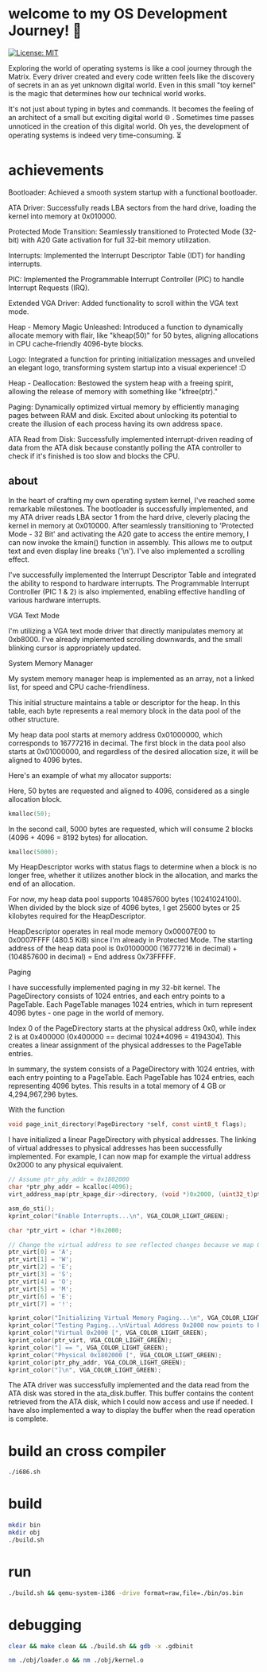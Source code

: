 # welcome to my OS Development Journey! 🚀

[![License: MIT](https://img.shields.io/badge/License-MIT-blue.svg)](https://opensource.org/licenses/MIT)

Exploring the world of operating systems is like a cool journey through the Matrix. Every driver created and every code written feels like the discovery of secrets in an as yet unknown digital world. Even in this small "toy kernel" is the magic that determines how our technical world works.

It's not just about typing in bytes and commands. It becomes the feeling of an architect of a small but exciting digital world 🌐 . Sometimes time passes unnoticed in the creation of this digital world. Oh yes, the development of operating systems is indeed very time-consuming. ⏳

# achievements 

Bootloader:
Achieved a smooth system startup with a functional bootloader.

ATA Driver:
Successfully reads LBA sectors from the hard drive, loading the kernel into memory at 0x010000.

Protected Mode Transition:
Seamlessly transitioned to Protected Mode (32-bit) with A20 Gate activation for full 32-bit memory utilization.

Interrupts:
Implemented the Interrupt Descriptor Table (IDT) for handling interrupts.

PIC:
Implemented the Programmable Interrupt Controller (PIC) to handle Interrupt Requests (IRQ).

Extended VGA Driver:
Added functionality to scroll within the VGA text mode.

Heap - Memory Magic Unleashed:
Introduced a function to dynamically allocate memory with flair, like "kheap(50)" for 50 bytes, aligning allocations in CPU cache-friendly 4096-byte blocks.

Logo:
Integrated a function for printing initialization messages and unveiled an elegant logo, transforming system startup into a visual experience! :D

Heap - Deallocation:
Bestowed the system heap with a freeing spirit, allowing the release of memory with something like "kfree(ptr)."

Paging:
Dynamically optimized virtual memory by efficiently managing pages between RAM and disk. Excited about unlocking its potential to create the illusion of each process having its own address space.

ATA Read from Disk:
Successfully implemented interrupt-driven reading of data from the ATA disk because constantly polling the ATA controller to check if it's finished is too slow and blocks the CPU.

## about

In the heart of crafting my own operating system kernel, I've reached some remarkable milestones. The bootloader is successfully implemented, and my ATA driver reads LBA sector 1 from the hard drive, cleverly placing the kernel in memory at 0x010000. After seamlessly transitioning to 'Protected Mode - 32 Bit' and activating the A20 gate to access the entire memory, I can now invoke the kmain() function in assembly. This allows me to output text and even display line breaks ('\n'). I've also implemented a scrolling effect.

I've successfully implemented the Interrupt Descriptor Table and integrated the ability to respond to hardware interrupts. The Programmable Interrupt Controller (PIC 1 & 2) is also implemented, enabling effective handling of various hardware interrupts.

VGA Text Mode

I'm utilizing a VGA text mode driver that directly manipulates memory at 0xb8000. I've already implemented scrolling downwards, and the small blinking cursor is appropriately updated.

System Memory Manager

My system memory manager heap is implemented as an array, not a linked list, for speed and CPU cache-friendliness.

This initial structure maintains a table or descriptor for the heap. In this table, each byte represents a real memory block in the data pool of the other structure.

My heap data pool starts at memory address 0x01000000, which corresponds to 16777216 in decimal. The first block in the data pool also starts at 0x01000000, and regardless of the desired allocation size, it will be aligned to 4096 bytes.

Here's an example of what my allocator supports:

Here, 50 bytes are requested and aligned to 4096, considered as a single allocation block.

```c
kmalloc(50);
```

In the second call, 5000 bytes are requested, which will consume 2 blocks (4096 + 4096 = 8192 bytes) for allocation.

```c
kmalloc(5000);
```

My HeapDescriptor works with status flags to determine when a block is no longer free, whether it utilizes another block in the allocation, and marks the end of an allocation.

For now, my heap data pool supports 104857600 bytes (10241024100). When divided by the block size of 4096 bytes, I get 25600 bytes or 25 kilobytes required for the HeapDescriptor.

HeapDescriptor operates in real mode memory 0x00007E00 to 0x0007FFFF (480.5 KiB) since I'm already in Protected Mode. The starting address of the heap data pool is 0x01000000 (16777216 in decimal) + (104857600 in decimal) = End address 0x73FFFFF.

Paging

I have successfully implemented paging in my 32-bit kernel. The PageDirectory consists of 1024 entries, and each entry points to a PageTable. Each PageTable manages 1024 entries, which in turn represent 4096 bytes - one page in the world of memory.

Index 0 of the PageDirectory starts at the physical address 0x0, while index 2 is at 0x400000 (0x400000 == decimal 1024*4096 = 4194304). This creates a linear assignment of the physical addresses to the PageTable entries.

In summary, the system consists of a PageDirectory with 1024 entries, with each entry pointing to a PageTable. Each PageTable has 1024 entries, each representing 4096 bytes. This results in a total memory of 4 GB or 4,294,967,296 bytes.

With the function 

```c
void page_init_directory(PageDirectory *self, const uint8_t flags);
```

I have initialized a linear PageDirectory with physical addresses. The linking of virtual addresses to physical addresses has been successfully implemented. For example, I can now map for example the virtual address 0x2000 to any physical equivalent.

```c
// Assume ptr_phy_addr = 0x1802000
char *ptr_phy_addr = kcalloc(4096);
virt_address_map(ptr_kpage_dir->directory, (void *)0x2000, (uint32_t)ptr_phy_addr | PAGE_ACCESSED | PAGE_PRESENT | PAGE_READ_WRITE);

asm_do_sti();
kprint_color("Enable Interrupts...\n", VGA_COLOR_LIGHT_GREEN);

char *ptr_virt = (char *)0x2000;

// Change the virtual address to see reflected changes because we map 0x2000 => to a physical addr 0x1802000
ptr_virt[0] = 'A';
ptr_virt[1] = 'W';
ptr_virt[2] = 'E';
ptr_virt[3] = 'S';
ptr_virt[4] = 'O';
ptr_virt[5] = 'M';
ptr_virt[6] = 'E';
ptr_virt[7] = '!';

kprint_color("Initializing Virtual Memory Paging...\n", VGA_COLOR_LIGHT_GREEN);
kprint_color("Testing Paging...\nVirtual Address 0x2000 now points to Physical Address 0x1802000...\n", VGA_COLOR_LIGHT_GREEN);
kprint_color("Virtual 0x2000 [", VGA_COLOR_LIGHT_GREEN);
kprint_color(ptr_virt, VGA_COLOR_LIGHT_GREEN);
kprint_color("] == ", VGA_COLOR_LIGHT_GREEN);
kprint_color("Physical 0x1802000 [", VGA_COLOR_LIGHT_GREEN);
kprint_color(ptr_phy_addr, VGA_COLOR_LIGHT_GREEN);
kprint_color("]\n", VGA_COLOR_LIGHT_GREEN);
```

The ATA driver was successfully implemented and the data read from the ATA disk was stored in the ata_disk.buffer. This buffer contains the content retrieved from the ATA disk, which I could now access and use if needed. I have also implemented a way to display the buffer when the read operation is complete.

# build an cross compiler

```bash
./i686.sh
```

# build

```bash
mkdir bin
mkdir obj
./build.sh
```

# run

```bash
./build.sh && qemu-system-i386 -drive format=raw,file=./bin/os.bin
```

# debugging

```bash
clear && make clean && ./build.sh && gdb -x .gdbinit
``````

```bash
nm ./obj/loader.o && nm ./obj/kernel.o
```
